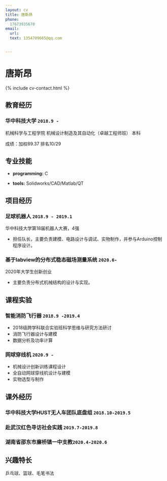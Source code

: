 ```yaml
---
layout: cv
title: 唐斯昂
phone:
  17673935670
email:
  url: 
  text: 1354709665@qq.com


---
```



#  唐斯昂

<!--
include contact information from the front matter
Supported arguments:
   - homepage: url, text
        - phone
        - email
            -->

{% include cv-contact.html %}

##  教育经历

### **华中科技大学** `2018.9 -`
机械科学与工程学院 机械设计制造及其自动化（卓越工程师班） 本科  

成绩：加权89.37 排名10/29

## 专业技能
- **programming:** C

- **tools:** Solidworks/CAD/Matlab/QT

## 项目经历

### **足球机器人** `2018.9 - 2019.1`
华中科技大学第18届机器人大赛，4强
- 担任队长，主要负责建模、电路设计与调试、实物制作，并参与Arduino控制程序设计。

### **基于labview的分布式稳态磁场测量系统** `2020.6-`
2020年大学生创新创业

- 主要负责分布式机械结构的设计与实现。

## 课程实验
### **智能消防飞行器** `2018.9 -2019.4 `
- 2018级跨学科联合实验班科学思维与研究方法研讨
- 消防飞行器设计与建模
- 数据分析及功率计算

### **网球穿线机** `2020.9 - `
- 机械设计创新训练课程设计
- 全自动网球穿线机设计与建模
- 实物选型与制作

## 课外经历
### **华中科技大学HUST无人车团队底盘组** `2018.10-2019.5`

### **赴武汉红色寻访社会实践** `2019.7-2019.8`

###  **湖南省邵东市廉桥镇一中支教**`2020.4-2020.6`

## 兴趣特长
乒乓球、篮球、毛笔书法


<!-- ### Footer

Last updated: May 2021 -->
